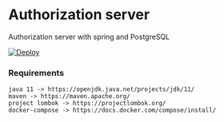 # Authorization server

Authorization server with spring and PostgreSQL

[![Deploy](https://www.herokucdn.com/deploy/button.svg)](https://heroku.com/deploy?template=https://github.com/xBidi/auth)

### Requirements
````
java 11 -> https://openjdk.java.net/projects/jdk/11/
maven -> https://maven.apache.org/
project lombok -> https://projectlombok.org/
docker-compose -> https://docs.docker.com/compose/install/
````

